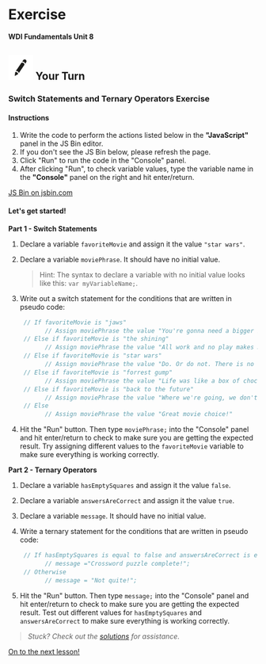 # Exercise

**WDI Fundamentals Unit 8**

## ![Your Turn](../../.gitbook/assets/exercise%20%285%29.png) Your Turn

### Switch Statements and Ternary Operators Exercise

#### Instructions

1. Write the code to perform the actions listed below in the **"JavaScript"** panel in the JS Bin editor. 
2. If you don't see the JS Bin below, please refresh the page.
3. Click "Run" to run the code in the "Console" panel.
4. After clicking "Run", to check variable values, type the variable name in the **"Console"** panel on the right and hit enter/return.

[JS Bin on jsbin.com](http://jsbin.com/jaseve/1/edit?js,console&height600)

#### Let's get started!

**Part 1 - Switch Statements**

1. Declare a variable `favoriteMovie` and assign it the value `"star wars"`.
2. Declare a variable `moviePhrase`. It should have no initial value.

   > Hint: The syntax to declare a variable with no initial value looks like this: `var myVariableName;`.

3. Write out a switch statement for the conditions that are written in pseudo code:

   ```javascript
    // If favoriteMovie is "jaws" 
          // Assign moviePhrase the value "You're gonna need a bigger boat." 
    // Else if favoriteMovie is "the shining" 
          // Assign moviePhrase the value "All work and no play makes Jack a dull boy."
    // Else if favoriteMovie is "star wars"
          // Assign moviePhrase the value "Do. Or do not. There is no try." 
    // Else if favoriteMovie is "forrest gump" 
          // Assign moviePhrase the value "Life was like a box of chocolates."
    // Else if favoriteMovie is "back to the future" 
          // Assign moviePhrase the value "Where we're going, we don't need roads."
    // Else
          // Assign moviePhrase the value "Great movie choice!"
   ```

4. Hit the "Run" button. Then type `moviePhrase;` into the "Console" panel and hit enter/return to check to make sure you are getting the expected result. Try assigning different values to the `favoriteMovie` variable to make sure everything is working correctly.

**Part 2 - Ternary Operators**

1. Declare a variable `hasEmptySquares` and assign it the value `false`.
2. Declare a variable `answersAreCorrect` and assign it the value `true`.
3. Declare a variable `message`. It should have no initial value.
4. Write a ternary statement for the conditions that are written in pseudo code:

   ```javascript
    // If hasEmptySquares is equal to false and answersAreCorrect is equal to true 
          // message ="Crossword puzzle complete!"; 
    // Otherwise 
          // message = "Not quite!";
   ```

5. Hit the "Run" button. Then type `message;` into the "Console" panel and hit enter/return to check to make sure you are getting the expected result. Test out different values for `hasEmptySquares` and `answersAreCorrect` to make sure everything is working correctly.

> _Stuck? Check out the_ [_solutions_](../../exercise-solutions.md#switch-ternary) _for assistance._

[On to the next lesson!](../arrays/)

